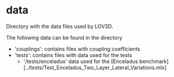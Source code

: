 # data

Directory with the data files used by LOV3D.

The following data can be found in the directory 

- 'couplings': contains files with coupling coefficients
- 'tests': contains files with data used for the tests
	- '/tests/enceladus' data used for the [Enceladus benchmark][../tests/Test_Enceladus_Two_Layer_Lateral_Variations.mlx]









